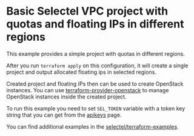 # Basic Selectel VPC project with quotas and floating IPs in different regions

This example provides a simple project with quotas in different regions.

After you run `terraform apply` on this configuration, it will create a single
project and output allocated floating ips in selected regions.

Created project and floating IPs then can be used to create OpenStack instances.
You can use [terraform-provider-openstack](https://github.com/terraform-providers/terraform-provider-openstack)
to manage OpenStack instances inside the created project.

To run this example you need to set `SEL_TOKEN` variable with a token key string
that you can get from the [apikeys](https://my.selectel.ru/profile/apikeys) page.

You can find additional examples in the [selectel/terraform-examples](https://github.com/selectel/terraform-examples).
